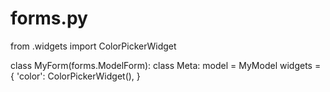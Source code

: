 # forms.py

from .widgets import ColorPickerWidget

class MyForm(forms.ModelForm):
    class Meta:
        model = MyModel
        widgets = {
            'color': ColorPickerWidget(),
        }
